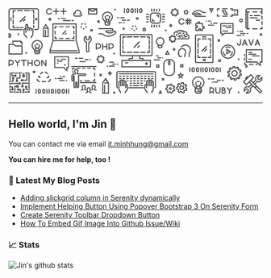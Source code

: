 <a href="http://minhhungit.github.com/"><img src="https://raw.githubusercontent.com/minhhungit/minhhungit/master/assets/banner-img-01.png" /></a>

---

## Hello world, I'm Jin 👋
You can contact me via email [it.minhhung@gmail.com](mailto:it.minhhung@gmail.com)

**You can hire me for help, too !**

### 📝 Latest My Blog Posts
<!-- MYBLOG:START -->
- [Adding slickgrid column in Serenity dynamically](https://minhhungit.github.io/2020/10/07/010-adding-slickgrid-column-in-serenity-dynamically/)
- [Implement Helping Button Using Popover Bootstrap 3 On Serenity Form](https://minhhungit.github.io/2020/08/06/009-implement-helping-button-using-popover-bootstrap-3-on-serenity-form/)
- [Create Serenity Toolbar Dropdown Button](https://minhhungit.github.io/2020/06/10/008-create-serenity-toolbar-dropdown-button/)
- [How To Embed Gif Image Into Github Issue/Wiki](https://minhhungit.github.io/2019/10/17/007-how-to-embed-gif-image-into-github-issue-or-wiki/)
<!-- MYBLOG:END -->

### 📈 Stats
![Jin's github stats](https://github-readme-stats.vercel.app/api?username=minhhungit&count_private=false&theme=vue&show_icons=true)
